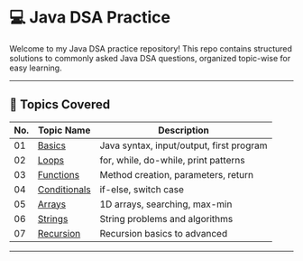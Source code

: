 # 💻 Java DSA Practice

Welcome to my Java DSA practice repository! This repo contains structured solutions to commonly asked Java DSA questions, organized topic-wise for easy learning.

---

## 📘 Topics Covered

| No. | Topic Name      | Description                                |
|-----|------------------|--------------------------------------------|
| 01  | [Basics](./02_Basic)         | Java syntax, input/output, first program |
| 02  | [Loops](./01_loop)           | for, while, do-while, print patterns     |
| 03  | [Functions](./Function)      | Method creation, parameters, return      |
| 04  | [Conditionals](./04_Conditionals) | if-else, switch case                |
| 05  | [Arrays](./05_Arrays)         | 1D arrays, searching, max-min           |
| 06  | [Strings](./06_Strings)       | String problems and algorithms          |
| 07  | [Recursion](./07_Recursion)   | Recursion basics to advanced            |

---


